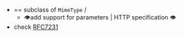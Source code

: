 * == subclass of `MimeType` / 
  * 👁️add support for parameters | HTTP specification 👁️
* check [RFC7231](https://datatracker.ietf.org/doc/html/rfc7231#section-3.1.1.1)
